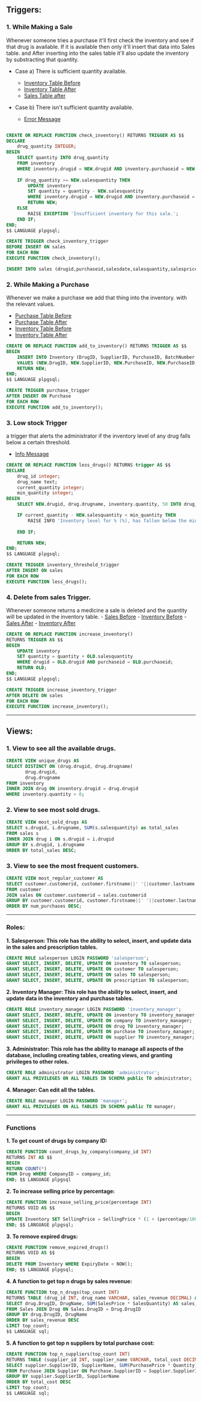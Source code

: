 ## **Triggers:**

### **1. While Making a Sale**

Whenever someone tries a purchase it'll first check the inventory and see if that drug is available. If it is available then only it'll insert that data into Sales table. and After inserting into the sales table it'll also update the inventory by substracting that quantity.

- Case a) There is sufficient quantity available.
    - [Inventory Table Before](./images/trigger11-inventory.png)
    - [Inventory Table After](./images/trigger12-inventory.png)
    - [Sales Table after](./images/trigger13-sales.png)

- Case b) There isn't sufficient quantity available.
    - [Error Message](./images/trigger14-error.png)

```sql

CREATE OR REPLACE FUNCTION check_inventory() RETURNS TRIGGER AS $$
DECLARE
    drug_quantity INTEGER;
BEGIN
    SELECT quantity INTO drug_quantity
    FROM inventory
    WHERE inventory.drugid = NEW.drugid AND inventory.purchaseid = NEW.purchaseid;
    
    IF drug_quantity >= NEW.salesquantity THEN
        UPDATE inventory
        SET quantity = quantity - NEW.salesquantity
        WHERE inventory.drugid = NEW.drugid AND inventory.purchaseid = NEW.purchaseid;
        RETURN NEW;
    ELSE
        RAISE EXCEPTION 'Insufficient inventory for this sale.';
    END IF;
END;
$$ LANGUAGE plpgsql;

CREATE TRIGGER check_inventory_trigger
BEFORE INSERT ON sales
FOR EACH ROW
EXECUTE FUNCTION check_inventory();

INSERT INTO sales (drugid,purchaseid,salesdate,salesquantity,salesprice,customerid) VALUES(3,3,'2023-06-07',20,49.99,2)

```

### **2. While Making a Purchase**
Whenever we make a purchase we add that thing into the inventory. with the relevant values.

- [Purchase Table Before](./images/Trigger22-purchase.png)
- [Purchase Table After](./images/Trigger23-purchase.png)
- [Inventory Table Before](./images/Trigger21-inventory.png)
- [Inventory Table After](./images/Trigger24-inventory.png)

```sql
CREATE OR REPLACE FUNCTION add_to_inventory() RETURNS TRIGGER AS $$
BEGIN
    INSERT INTO Inventory (DrugID, SupplierID, PurchaseID, BatchNumber, PurchaseDate, ExpiryDate, Quantity, PurchasePrice, SellingPrice)
    VALUES (NEW.DrugID, NEW.SupplierID, NEW.PurchaseID, NEW.PurchaseID, NEW.PurchaseDate, NEW.ExpiryDate, NEW.Quantity, NEW.PurchasePrice, NEW.PurchasePrice * 1.2);
    RETURN NEW;
END;
$$ LANGUAGE plpgsql;

CREATE TRIGGER purchase_trigger
AFTER INSERT ON Purchase
FOR EACH ROW
EXECUTE FUNCTION add_to_inventory();
```

### **3. Low stock Trigger**
a trigger that alerts the administrator if the inventory level of any drug falls below a certain threshold. 

- [Info Message](./images/Trigger3.png)

```sql
CREATE OR REPLACE FUNCTION less_drugs() RETURNS trigger AS $$
DECLARE
    drug_id integer;
    drug_name text;
    current_quantity integer;
    min_quantity integer;
BEGIN
    SELECT NEW.drugid, drug.drugname, inventory.quantity, 50 INTO drug_id, drug_name, current_quantity, min_quantity FROM inventory JOIN drug ON inventory.drugid = drug.drugid WHERE inventory.drugid = NEW.drugid;

    IF current_quantity - NEW.salesquantity < min_quantity THEN
		RAISE INFO 'Inventory level for % (%), has fallen below the minimum threshold of %.', drug_name, drug_id, min_quantity;
	
	END IF;

    RETURN NEW;
END;
$$ LANGUAGE plpgsql;

CREATE TRIGGER inventory_threshold_trigger
AFTER INSERT ON sales
FOR EACH ROW
EXECUTE FUNCTION less_drugs();
```

### 4. **Delete from sales Trigger.**
Whenever someone returns a medicine a sale is deleted and the quantity will be updated in the inventory table.
    - [Sales Before](./images/trigger41-sales.png)
    - [Inventory Before](./images/trigger42-sales.png)
    - [Sales After](./images/trigger43-inventory.png)
    - [Inventory After](./images/trigger44-inventory.png)
```sql
CREATE OR REPLACE FUNCTION increase_inventory()
RETURNS TRIGGER AS $$
BEGIN
    UPDATE inventory
    SET quantity = quantity + OLD.salesquantity
    WHERE drugid = OLD.drugid AND purchaseid = OLD.purchaseid;
    RETURN OLD;
END;
$$ LANGUAGE plpgsql;

CREATE TRIGGER increase_inventory_trigger
AFTER DELETE ON sales
FOR EACH ROW
EXECUTE FUNCTION increase_inventory();
```
<hr>

## **Views:**

### **1. View to see all the available drugs.**

```sql
CREATE VIEW unique_drugs AS
SELECT DISTINCT ON (drug.drugid, drug.drugname)
       drug.drugid,
       drug.drugname
FROM inventory
INNER JOIN drug ON inventory.drugid = drug.drugid
WHERE inventory.quantity > 0;
```

### **2. View to see most sold drugs.**

```sql
CREATE VIEW most_sold_drugs AS
SELECT s.drugid, i.drugname, SUM(s.salesquantity) as total_sales
FROM sales s
INNER JOIN drug i ON s.drugid = i.drugid
GROUP BY s.drugid, i.drugname
ORDER BY total_sales DESC;
```

### **3. View to see the most frequent customers.**

```sql
CREATE VIEW most_regular_customer AS
SELECT customer.customerid, customer.firstname||' '||customer.lastname, COUNT(sales.salesid) AS num_purchases
FROM customer
JOIN sales ON customer.customerid = sales.customerid
GROUP BY customer.customerid, customer.firstname||' '||customer.lastname
ORDER BY num_purchases DESC;
```

<hr>

### **Roles:**

**1. Salesperson: This role has the ability to select, insert, and update data in the sales and prescription tables.**

```sql
CREATE ROLE salesperson LOGIN PASSWORD 'salesperson';
GRANT SELECT, INSERT, DELETE, UPDATE ON inventory TO salesperson;
GRANT SELECT, INSERT, DELETE, UPDATE ON customer TO salesperson;
GRANT SELECT, INSERT, DELETE, UPDATE ON sales TO salesperson;
GRANT SELECT, INSERT, DELETE, UPDATE ON prescription TO salesperson;
```

**2. Inventory Manager: This role has the ability to select, insert, and update data in the inventory and purchase tables.**

```sql
CREATE ROLE inventory_manager LOGIN PASSWORD 'inventory_manager';
GRANT SELECT, INSERT, DELETE, UPDATE ON inventory TO inventory_manager;
GRANT SELECT, INSERT, DELETE, UPDATE ON company TO inventory_manager;
GRANT SELECT, INSERT, DELETE, UPDATE ON drug TO inventory_manager;
GRANT SELECT, INSERT, DELETE, UPDATE ON purchase TO inventory_manager;
GRANT SELECT, INSERT, DELETE, UPDATE ON supplier TO inventory_manager;
```
**3. Administrator: This role has the ability to manage all aspects of the database, including creating tables, creating views, and granting privileges to other roles.**

```sql
CREATE ROLE administrator LOGIN PASSWORD 'administrator';
GRANT ALL PRIVILEGES ON ALL TABLES IN SCHEMA public TO administrator;
```

**4. Manager: Can edit all the tables.**

```sql
CREATE ROLE manager LOGIN PASSWORD 'manager';
GRANT ALL PRIVILEGES ON ALL TABLES IN SCHEMA public TO manager;
```

<hr>

### **Functions**

**1. To get count of drugs by company ID:**
```sql
CREATE FUNCTION count_drugs_by_company(company_id INT)
RETURNS INT AS $$
BEGIN
RETURN COUNT(*)
FROM Drug WHERE CompanyID = company_id;
END; $$ LANGUAGE plpgsql
```

**2. To increase selling price by percentage:**
```sql
CREATE FUNCTION increase_selling_price(percentage INT)
RETURNS VOID AS $$
BEGIN
UPDATE Inventory SET SellingPrice = SellingPrice * (1 + (percentage/100.0));
END; $$ LANGUAGE plpgsql;
```


**3. To remove expired drugs:**
```sql
CREATE FUNCTION remove_expired_drugs()
RETURNS VOID AS $$
BEGIN
DELETE FROM Inventory WHERE ExpiryDate < NOW();
END; $$ LANGUAGE plpgsql;
```

**4. A function to get top n drugs by sales revenue:**
```sql
CREATE FUNCTION top_n_drugs(top_count INT)
RETURNS TABLE (drug_id INT, drug_name VARCHAR, sales_revenue DECIMAL) AS $$
SELECT drug.DrugID, DrugName, SUM(SalesPrice * SalesQuantity) AS sales_revenue
FROM Sales JOIN Drug ON Sales.DrugID = Drug.DrugID
GROUP BY drug.DrugID, DrugName
ORDER BY sales_revenue DESC
LIMIT top_count;
$$ LANGUAGE sql;
```

**5. A function to get top n suppliers by total purchase cost:**

```sql
CREATE FUNCTION top_n_suppliers(top_count INT)
RETURNS TABLE (supplier_id INT, supplier_name VARCHAR, total_cost DECIMAL) AS $$
SELECT supplier.SupplierID, SupplierName, SUM(PurchasePrice * Quantity) AS total_cost
FROM Purchase JOIN Supplier ON Purchase.SupplierID = Supplier.SupplierID
GROUP BY supplier.SupplierID, SupplierName
ORDER BY total_cost DESC
LIMIT top_count;
$$ LANGUAGE sql;
```
